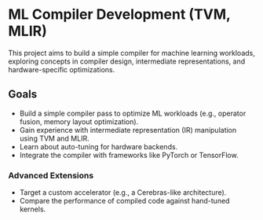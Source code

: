 # ML Compiler Development (TVM, MLIR)

This project aims to build a simple compiler for machine learning workloads, exploring concepts in compiler design, intermediate representations, and hardware-specific optimizations.

## Goals

- Build a simple compiler pass to optimize ML workloads (e.g., operator fusion, memory layout optimization).
- Gain experience with intermediate representation (IR) manipulation using TVM and MLIR.
- Learn about auto-tuning for hardware backends.
- Integrate the compiler with frameworks like PyTorch or TensorFlow.

### Advanced Extensions

- Target a custom accelerator (e.g., a Cerebras-like architecture).
- Compare the performance of compiled code against hand-tuned kernels. 